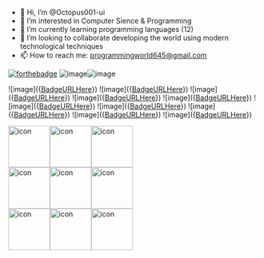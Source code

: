 - 👋 Hi, I’m @Octopus001-ui
- 👀 I’m interested in Computer Sience & Programming
- 🌱 I’m currently learning programming languages (12)
- 💞️ I’m looking to collaborate developing the world using modern technological techniques
- 📫 How to reach me: programmingworld645@gmail.com
  
<!---
Octopus001-ui/Octopus001-ui is a ✨ special ✨ repository because its `README.md` (this file) appears on your GitHub profile.
You can click the Preview link to take a look at your changes.
--->

[![forthebadge](https://forthebadge.com/images/featured/featured-made-with-crayons.svg)](https://forthebadge.com)
![image]({[BadgeURLHere](https://img.shields.io/badge/C-00599C?style=for-the-badge&logo=c&logoColor=white)})![image]({[BadgeURLHere](https://img.shields.io/badge/C%2B%2B-00599C?style=for-the-badge&logo=c%2B%2B&logoColor=white)})

![image]({[BadgeURLHere](https://img.shields.io/badge/CSS3-1572B6?style=for-the-badge&logo=css3&logoColor=white
)})
![image]({[BadgeURLHere](https://img.shields.io/badge/HTML5-E34F26?style=for-the-badge&logo=html5&logoColor=white
)})
![image]({[BadgeURLHere](https://img.shields.io/badge/JavaScript-323330?style=for-the-badge&logo=javascript&logoColor=F7DF1E
)})
![image]({[BadgeURLHere](https://img.shields.io/badge/json-5E5C5C?style=for-the-badge&logo=json&logoColor=white
)})
![image]({[BadgeURLHere](https://img.shields.io/badge/Numpy-777BB4?style=for-the-badge&logo=numpy&logoColor=white
)})
![image]({[BadgeURLHere](https://img.shields.io/badge/Pandas-2C2D72?style=for-the-badge&logo=pandas&logoColor=white
)})
![image]({[BadgeURLHere](https://img.shields.io/badge/PHP-777BB4?style=for-the-badge&logo=php&logoColor=white
)})
![image]({[BadgeURLHere](https://img.shields.io/badge/Python-FFD43B?style=for-the-badge&logo=python&logoColor=blue
)})
![image]({[BadgeURLHere](https://img.shields.io/badge/Ruby-CC342D?style=for-the-badge&logo=ruby&logoColor=white
)})
![image]({[BadgeURLHere](https://img.shields.io/badge/Rust-black?style=for-the-badge&logo=rust&logoColor=#E57324
)})

<div style="display: flex; align-items: flex-start;"><img src="https://techstack-generator.vercel.app/js-icon.svg" alt="icon" width="83" height="83" /><img src="https://techstack-generator.vercel.app/cpp-icon.svg" alt="icon" width="83" height="83" /><img src="https://techstack-generator.vercel.app/csharp-icon.svg" alt="icon" width="83" height="83" /></div><div style="display: flex; align-items: flex-start;"><img src="https://techstack-generator.vercel.app/react-icon.svg" alt="icon" width="83" height="83" /><img src="https://techstack-generator.vercel.app/python-icon.svg" alt="icon" width="83" height="83" /><img src="https://techstack-generator.vercel.app/mysql-icon.svg" alt="icon" width="83" height="83" /></div><div style="display: flex; align-items: flex-start;"><img src="https://techstack-generator.vercel.app/java-icon.svg" alt="icon" width="83" height="83" /><img src="https://techstack-generator.vercel.app/github-icon.svg" alt="icon" width="83" height="83" /><img src="https://techstack-generator.vercel.app/raspberrypi-icon.svg" alt="icon" width="83" height="83" /></div>

